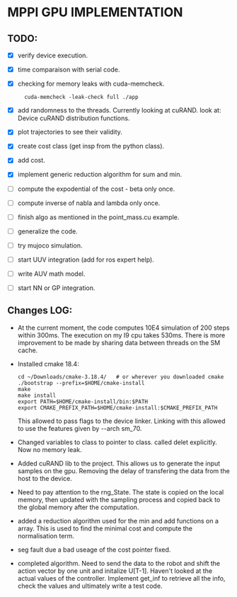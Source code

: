 # MPPI GPU IMPLEMENTATION

## TODO:
  - [X] verify device execution.
  - [X] time comparaison with serial code.
  - [X] checking for memory leaks with cuda-memcheck.
    ```
      cuda-memcheck -leak-check full ./app
    ```
  - [X] add randomness to the threads.
    Currently looking at cuRAND.
    look at: Device cuRAND distribution functions.
  - [x] plot trajectories to see their validity.
  - [x] create cost class (get insp from the python class).
  - [x] add cost.
  - [x] implement generic reduction algorithm for sum and min.
  - [ ] compute the expodential of the cost - beta only once.
  - [ ] compute inverse of nabla and lambda only once.
  - [ ] finish algo as mentioned in the point_mass.cu example.
  - [ ] generalize the code.
  - [ ] try mujoco simulation.
  - [ ] start UUV integration (add for ros expert help).
  - [ ] write AUV math model.
  - [ ] start NN or GP integration.


## Changes LOG:

  - At the current moment, the code computes 10E4 simulation of 200 steps within 300ms. The execution on my I9 cpu takes 530ms. There is more improvement to be made by sharing data between threads on the SM cache.

  - Installed cmake 18.4:
    ```
    cd ~/Downloads/cmake-3.18.4/   # or wherever you downloaded cmake
    ./bootstrap --prefix=$HOME/cmake-install
    make
    make install
    export PATH=$HOME/cmake-install/bin:$PATH
    export CMAKE_PREFIX_PATH=$HOME/cmake-install:$CMAKE_PREFIX_PATH
    ```
    This allowed to pass flags to the device linker. Linking with this allowed to use the features given by --arch sm_70.

  - Changed variables to class to pointer to class.
  called delet explicitly. Now no memory leak.

  - Added cuRAND lib to the project. This allows us to generate the input samples
  on the gpu. Removing the delay of transfering the data from the host to the device.
  - Need to pay attention to the rng_State. The state is copied on the local memory, then updated with the sampling process and copied back to the global memory after the computation.

  - added a reduction algorithm used for the min and add functions on a array. This is used to find the minimal cost and compute the normalisation term.

  - seg fault due a bad useage of the cost pointer fixed.

  - completed algorithm. Need to send the data to the robot and shift the action vector by one unit and initalize U[T-1]. Haven't looked at the actual values of the controller. Implement get_inf to retrieve all the info, check the values and ultimately write a test code.
